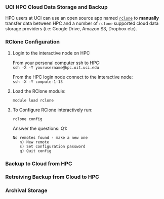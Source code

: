 ### UCI HPC Cloud Data Storage and Backup

HPC users at UCI can use an open source app named [`rclone`](https://rclone.org/) to **manually** transfer data between HPC and a number of `rclone` supported cloud data storage providers (i.e: Google Drive, Amazon S3, Dropbox etc).  

### RClone Configuration
1. Login to the interactive node on HPC

   From your personal computer ssh to HPC:<BR>
   `ssh -X -Y yourusername@hpc.oit.uci.edu`

   From the HPC login node connect to the interactive node:<BR>
   `ssh -X -Y compute-1-13`

2. Load the RClone module:

   `module load rclone`

3. To Configure RClone interactively run:

   `rclone config`
   
   Answer the questions:
   Q1:
   
   ```
   No remotes found - make a new one
      n) New remote
      s) Set configuration password
      q) Quit config
   ```

### Backup to Cloud from HPC

### Retreiving Backup from Cloud to HPC

### Archival Storage

